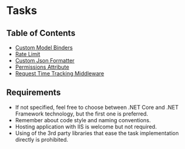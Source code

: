 # Tasks

## Table of Contents

* [Custom Model Binders](./custom-model-binder/readme.md)
* [Rate Limit](./rate-limit/readme.md)
* [Custom Json Formatter](./custom-json-formatter/readme.md)
* [Permissions Attribute](./permissions-attribute/readme.md)
* [Request Time Tracking Middleware](./request-time-tracking-middleware/readme.md)

## Requirements

* If not specified, feel free to choose between .NET Core and .NET Framework technology, but the first one is preferred.
* Remember about code style and naming conventions.
* Hosting application with IIS is welcome but not required.
* Using of the 3rd party libraries that ease the task implementation directly is prohibited.

